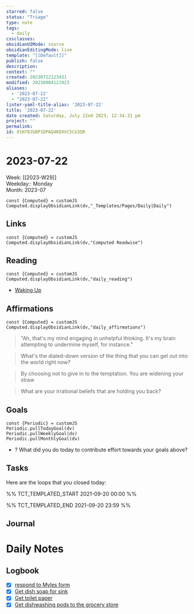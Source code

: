 ```yaml
---
starred: false
status: "Triage"
type: note
tags:
  - daily
cssclasses: 
obsidianUIMode: source
obsidianEditingMode: live
template: "[[Default]]"
publish: false
description: 
context: ""
created: 20230722123431
modified: 20230904121923
aliases:
  - '2023-07-22'
  - "2023-07-22"
linter-yaml-title-alias: '2023-07-22'
title: '2023-07-22'
date created: Saturday, July 22nd 2023, 12:34:31 pm
project: ""
permalink: 
id: 01H70JGBP1DPAQ4KDXVC5CG3QR
---
```


# 2023-07-22

Week: [[2023-W29]]  
Weekday:: Monday  
Month: 2023-07

```dataviewjs
const {Computed} = customJS
Computed.displayObsidianLink(dv,"_Templates/Pages/Daily|Daily")
```

## Links

```dataviewjs
const {Computed} = customJS
Computed.displayObsidianLink(dv,"Computed Readwise")
```

## Reading

```dataviewjs
const {Computed} = customJS
Computed.displayObsidianLink(dv,"daily_reading")
```
- [Waking Up]( https://read.readwise.io/read/01gjr2j724698ts9z7mbyxz63z)


## Affirmations

```dataviewjs
const {Computed} = customJS
Computed.displayObsidianLink(dv,"daily_affirmations")
```

> "Ah, that's my mind engaging in unhelpful thinking. It's my brain attempting to undermine myself, for instance."

> What's the dialed-down version of the thing that you can get out into the world right now?

> By choosing not to give in to the temptation. You are widening your straw

> What are your irrational beliefs that are holding you back?

## Goals

```dataviewjs
const {Periodic} = customJS
Periodic.pullTodayGoal(dv)
Periodic.pullWeeklyGoal(dv)
Periodic.pullMonthlyGoal(dv)
```
- ? What did you do today to contribute effort towards your goals above?

## Tasks

Here are the loops that you closed today:

%% TCT_TEMPLATED_START 2021-09-20 00:00 %%

%% TCT_TEMPLATED_END 2021-09-20 23:59 %%

## Journal



# Daily Notes


## Logbook
- [x] [respond to Myles form](things:///show?id=TVkCnZ53gp6KAvKJeXr2Fz)
- [x] [Get dish soap for sink](things:///show?id=WcdBhTNGyGcNz919pbUeUR)
- [x] [Get toilet paper](things:///show?id=A1uCP7NXvgsLvCbX8a8j4P)
- [x] [Get dishwashing pods to the grocery store](things:///show?id=PW4ptFFoDPiikzb4sWncds)
